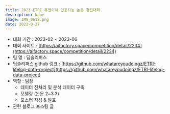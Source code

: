 ```yaml
---
title: 2023 ETRI 휴먼이해 인공지능 논문 경진대회
description: None
image: IMG_0618.png
date: 2023-0-27
---
```

- 대회 기간 : 2023-02 ~ 2023-06
- 대회 사이트 : [https://aifactory.space/competition/detail/2234](https://aifactory.space/competition/detail/2234)
- 팀 명 : 딥슬리퍼스 
- 딥슬리퍼스 github 링크 : [https://github.com/whatareyoudoingz/ETRI-lifelog-data-project](https://github.com/whatareyoudoingz/ETRI-lifelog-data-project)
- 역할 : 팀장
    - 데이터 전처리 및 분석 데이터 구축
    - 모델링 (논문 2~3.3)
    - 포스터 작성 & 발표
- 관련 블로그 포스팅 글
    